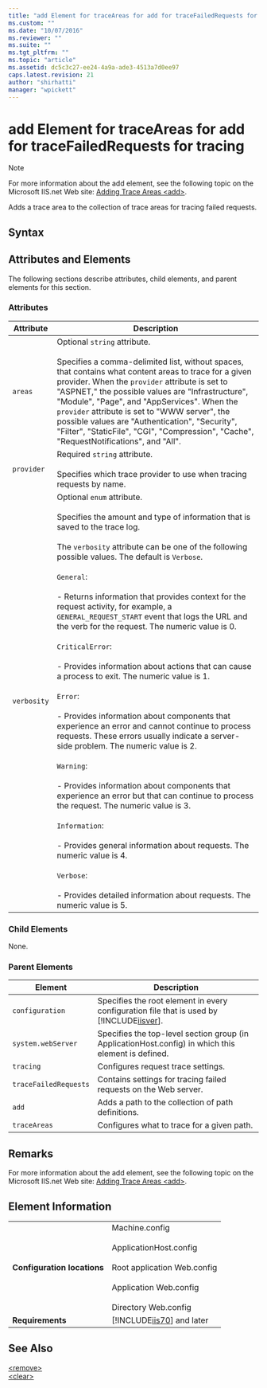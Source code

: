 ```yaml
---
title: "add Element for traceAreas for add for traceFailedRequests for tracing | Microsoft Docs"
ms.custom: ""
ms.date: "10/07/2016"
ms.reviewer: ""
ms.suite: ""
ms.tgt_pltfrm: ""
ms.topic: "article"
ms.assetid: dc5c3c27-ee24-4a9a-ade3-4513a7d0ee97
caps.latest.revision: 21
author: "shirhatti"
manager: "wpickett"
---
```

# add Element for traceAreas for add for traceFailedRequests for tracing
> [!NOTE]
>  For more information about the add element, see the following topic on the Microsoft IIS.net Web site: [Adding Trace Areas \<add>](http://www.iis.net/ConfigReference/system.webServer/tracing/traceFailedRequests/add/traceAreas/add).  
  
 Adds a trace area to the collection of trace areas for tracing failed requests.  
  
## Syntax  
  
## Attributes and Elements  
 The following sections describe attributes, child elements, and parent elements for this section.  
  
### Attributes  
  
|Attribute|Description|  
|---------------|-----------------|  
|`areas`|Optional `string` attribute.<br /><br /> Specifies a comma-delimited list, without spaces, that contains what content areas to trace for a given provider. When the `provider` attribute is set to "ASPNET," the possible values are "Infrastructure", "Module", "Page", and "AppServices". When the `provider` attribute is set to "WWW server", the possible values are "Authentication", "Security", "Filter", "StaticFile", "CGI", "Compression", "Cache", "RequestNotifications", and "All".|  
|`provider`|Required `string` attribute.<br /><br /> Specifies which trace provider to use when tracing requests by name.|  
|`verbosity`|Optional `enum` attribute.<br /><br /> Specifies the amount and type of information that is saved to the trace log.<br /><br /> The `verbosity` attribute can be one of the following possible values. The default is `Verbose`.<br /><br /> `General`:<br /><br /> - Returns information that provides context for the request activity, for example, a `GENERAL_REQUEST_START` event that logs the URL and the verb for the request. The numeric value is 0.<br /><br /> `CriticalError`:<br /><br /> - Provides information about actions that can cause a process to exit. The numeric value is 1.<br /><br /> `Error`:<br /><br /> - Provides information about components that experience an error and cannot continue to process requests. These errors usually indicate a server-side problem. The numeric value is 2.<br /><br /> `Warning`:<br /><br /> - Provides information about components that experience an error but that can continue to process the request. The numeric value is 3.<br /><br /> `Information`:<br /><br /> - Provides general information about requests. The numeric value is 4.<br /><br /> `Verbose`:<br /><br /> - Provides detailed information about requests. The numeric value is 5.|  
  
### Child Elements  
 None.  
  
### Parent Elements  
  
|Element|Description|  
|-------------|-----------------|  
|`configuration`|Specifies the root element in every configuration file that is used by [!INCLUDE[iisver](../../reference/admin/includes/iisver-md.md)].|  
|`system.webServer`|Specifies the top-level section group (in ApplicationHost.config) in which this element is defined.|  
|`tracing`|Configures request trace settings.|  
|`traceFailedRequests`|Contains settings for tracing failed requests on the Web server.|  
|`add`|Adds a path to the collection of path definitions.|  
|`traceAreas`|Configures what to trace for a given path.|  
  
## Remarks  
 For more information about the add element, see the following topic on the Microsoft IIS.net Web site: [Adding Trace Areas \<add>](http://www.iis.net/ConfigReference/system.webServer/tracing/traceFailedRequests/add/traceAreas/add).  
  
## Element Information  
  
|||  
|-|-|  
|**Configuration locations**|Machine.config<br /><br /> ApplicationHost.config<br /><br /> Root application Web.config<br /><br /> Application Web.config<br /><br /> Directory Web.config|  
|**Requirements**|[!INCLUDE[iis70](../../reference/admin/includes/iis70-md.md)] and later|  
  
## See Also  
 [\<remove>](../../reference/admin/remove-element-for-traceareas-for-add-for-tracefailedrequests-for-tracing.md)   
 [\<clear>](../../reference/admin/clear-element-for-traceareas-for-add-for-tracefailedrequests-for-tracing.md)